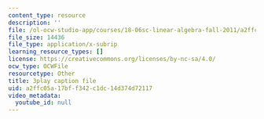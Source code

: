 ```yaml
---
content_type: resource
description: ''
file: /ol-ocw-studio-app/courses/18-06sc-linear-algebra-fall-2011/a2ffc05a17bff342c1dc14d374d72117_4PnArrxCZLE.srt
file_size: 14436
file_type: application/x-subrip
learning_resource_types: []
license: https://creativecommons.org/licenses/by-nc-sa/4.0/
ocw_type: OCWFile
resourcetype: Other
title: 3play caption file
uid: a2ffc05a-17bf-f342-c1dc-14d374d72117
video_metadata:
  youtube_id: null
---
```

